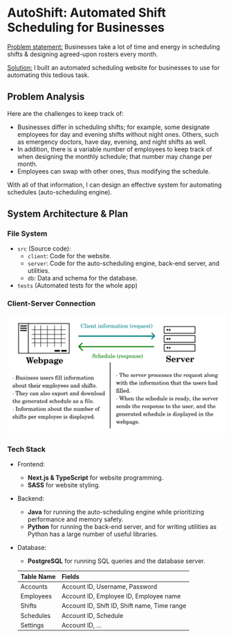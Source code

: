 # AutoShift: Automated Shift Scheduling for Businesses
<u>Problem statement:</u> Businesses take a lot of time and energy in scheduling shifts & designing agreed-upon rosters every month.

<u>Solution:</u> I built an automated scheduling website for businesses to use for automating this tedious task.

## Problem Analysis
Here are the challenges to keep track of:
- Businesses differ in scheduling shifts; for example, some designate employees for day and evening shifts without night ones. Others, such as emergency doctors, have day, evening, and night shifts as well.
- In addition, there is a variable number of employees to keep track of when designing the monthly schedule; that number may change per month.
- Employees can swap with other ones, thus modifying the schedule.

With all of that information, I can design an effective system for automating schedules (auto-scheduling engine).

## System Architecture & Plan
### File System
- `src` (Source code):
    - `client`: Code for the website.
    - `server`: Code for the auto-scheduling engine, back-end server, and utilities.
    - `db`: Data and schema for the database.
- `tests` (Automated tests for the whole app)

### Client-Server Connection
<img src='img/client_and_server.png' width=700>

### Tech Stack
- Frontend:
    - **Next.js & TypeScript** for website programming.
    - **SASS** for website styling.
- Backend:
    - **Java** for running the auto-scheduling engine while prioritizing performance and memory safety.
    - **Python** for running the back-end server, and for writing utilities as Python has a large number of useful libraries.
- Database:
    - **PostgreSQL** for running SQL queries and the database server.

    | Table Name  | Fields                                          |
    |-------------|-------------------------------------------------|
    | Accounts    | Account ID, Username, Password                  |
    | Employees   | Account ID, Employee ID, Employee name          |
    | Shifts      | Account ID, Shift ID, Shift name, Time range    |
    | Schedules   | Account ID, Schedule                            |
    | Settings    | Account ID, ...                                 |